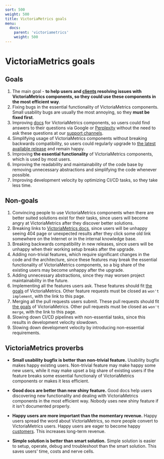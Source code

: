 ```yaml
---
sort: 500
weight: 500
title: VictoriaMetrics goals
menu:
  docs:
    parent: 'victoriametrics'
    weight: 500
---
```


# VictoriaMetrics goals

## Goals

1. The main goal - **to help users and [clients](https://docs.victoriametrics.com/enterprise/) resolving issues with VictoriaMetrics components,
   so they could use these components in the most efficient way**.
1. Fixing bugs in the essential functionality of VictoriaMetrics components. Small usability bugs are usually the most annoying,
   so they **must be fixed first**.
1. Improving [docs](https://github.com/VictoriaMetrics/VictoriaMetrics/tree/master/docs) for VictoriaMetrics components,
   so users could find answers to their questions via Google or [Perplexity](https://www.perplexity.ai/) without the need
   to ask these questions at our [support channels](https://docs.victoriametrics.com/#community-and-contributions).
1. Simplifying usage of VictoriaMetrics components without breaking backwards compatibility, so users could regularly
   upgrade to [the latest available release](https://docs.victoriametrics.com/CHANGELOG.html) and remain happy.
1. Improving **the essential functionality** of VictoriaMetrics components, which is used by most users.
1. Improving the readability and maintainability of the code base by removing unnecessary abstractions and simplifying the code whenever possible.
1. Improving development velocity by optimizing CI/CD tasks, so they take less time.

## Non-goals

1. Convincing people to use VictoriaMetrics components when there are better suited solutions exist for their tasks,
   since users will become angry at VictoriaMetrics after they discover better solutions.
1. Breaking links to [VictoriaMetrics docs](https://docs.victoriametrics.com/), since users will be unhappy seeing 404 page
   or unexpected results after they click some old link somewhere on the Internet or in the internal knowledge base.
1. Breaking backwards compatibility in new releases, since users will be unhappy when their working setup breaks after the upgrade.
1. Adding non-trivial features, which require significant changes in the code and the architecture,
   since these features may break the essential functionality of VictoriaMetrics components, so a big share
   of the existing users may become unhappy after the upgrade.
1. Adding unnecessary abstractions, since they may worsen project maintainability in the future.
1. Implementing all the features users ask. These features should fit [the goals](#goals) of VictoriaMetrics.
   Other feature requests must be closed as `won't implement`, with the link to this page.
1. Merging all the pull requests users submit. These pull requests should fit [the goals](#goals) of VictoriaMetrics.
   Other pull requests must be closed as `won't merge`, with the link to this page.
1. Slowing down CI/CD pipelines with non-essential tasks, since this results in development velocity slowdown.
1. Slowing down development velocity by introducing non-essential requirements.

## VictoriaMetrics proverbs

- **Small usability bugfix is better than non-trivial feature.** Usability bugfix makes happy existing users.
  Non-trivial feature may make happy some new users, while it may make upset a big share of existing users
  if the feature breaks some essential functionaly of VictoriaMetrics components or makes it less efficient.

- **Good docs are better than new shiny feature.** Good docs help users discovering new functionality and dealing
  with VictoriaMetrics components in the most efficient way. Nobody uses new shiny feature if it isn't documented properly.

- **Happy users are more important than the momentary revenue.** Happy users spread the word about VictoriaMetrics,
  so more people convert to VictoriaMetrics users. Happy users are eager to become happy [customers](https://docs.victoriametrics.com/enterprise/).
  This increases long-term revenue.

- **Simple solution is better than smart solution.** Simple solution is easier to setup, operate, debug and troubleshoot than the smart solution.
  This saves users' time, costs and nerve cells.

